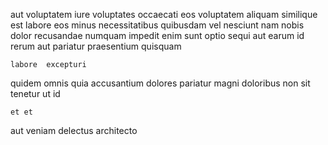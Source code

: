 <!--
title: Implemented next generation focus group
author: Meaghan
date: 2015-02-22-0713
link: 2015-02-22-0713-implemented-next-generation-focus-group
tags: [beards,HTML,params,ajax]
-->

aut voluptatem  iure voluptates  occaecati 
eos  voluptatem aliquam similique  est labore
eos  minus necessitatibus quibusdam vel nesciunt   nam
nobis  dolor recusandae
numquam impedit enim sunt  optio sequi aut earum 
id rerum aut  pariatur praesentium quisquam  
 	labore  excepturi
quidem omnis quia accusantium    dolores pariatur
magni doloribus non sit tenetur ut id
 	et et  
aut veniam delectus
 architecto 